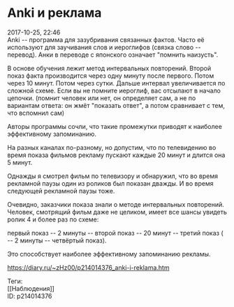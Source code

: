 Anki и реклама
===============

   
 2017-10-25, 22:46   
  Anki -- программа для зазубривания связанных фактов. Часто её используют для заучивания слов и иероглифов (связка слово -- перевод). Анки в переводе с японского означает "помнить наизусть".   
   
 В основе обучения лежит метод интервальных повторений. Второй показ факта производится через одну минуту после первого. Потом через 10 минут. Потом через сутки. Дальше интервал увеличивается по сложной схеме. Если вы не помните иероглиф, вас отсылают в начало цепочки. (помнит человек или нет, он определяет сам, а не по вариантам ответа: он жмёт "показать ответ", а потом сравнивает с тем, что вспомнил сам)   
   
 Авторы программы сочли, что такие промежутки приводят к наиболее эффективному запоминанию.   
   
 На разных каналах по-разному, но допустим, что по телевидению во время показа фильмов рекламу пускают каждые 20 минут и длится она 5 минут.   
   
 Однажды я смотрел фильм по телевизору и обнаружил, что во время рекламной паузы один из роликов был показан дважды. И во время следующей рекламной паузы тоже.   
   
 Очевидно, заказчики показа знали о методе интервальных повторений. Человек, смотрящий фильм даже не целиком, имеет все шансы увидеть ролик 4 и более раз по схеме:   
   
 первый показ -- 2 минуты -- второй показ -- 20 минут -- третий показ ( -- 2 минуты -- четвёртый показ).   
   
 Это способствует наиболее эффективному запоминанию рекламы.   
    
 <https://diary.ru/~zHz00/p214014376_anki-i-reklama.htm>   
   
 Теги:   
 [[Наблюдения]]   
 ID: p214014376